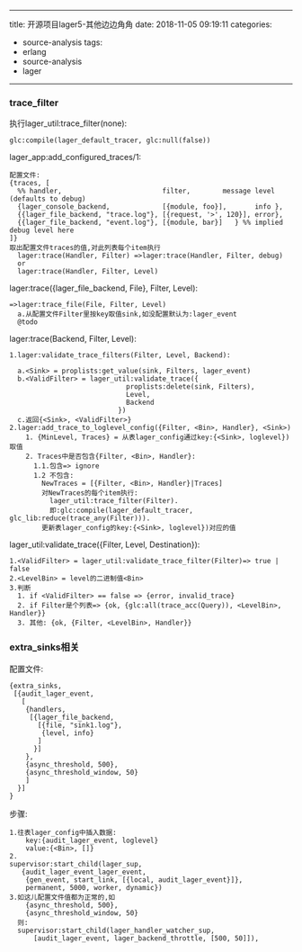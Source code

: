 
---
title: 开源项目lager5-其他边边角角
date: 2018-11-05 09:19:11
categories:
- source-analysis
tags:
- erlang
- source-analysis
- lager
---

### trace_filter

执行lager_util:trace_filter(none):

    glc:compile(lager_default_tracer, glc:null(false))

lager_app:add_configured_traces/1:

<!--more-->

    配置文件:
    {traces, [
      %% handler,                         filter,        message level (defaults to debug)
      {lager_console_backend,             [{module, foo}],       info },
      {{lager_file_backend, "trace.log"}, [{request, '>', 120}], error},
      {{lager_file_backend, "event.log"}, [{module, bar}]   } %% implied debug level here
    ]}
    取出配置文件traces的值,对此列表每个item执行
      lager:trace(Handler, Filter) =>lager:trace(Handler, Filter, debug)
      or
      lager:trace(Handler, Filter, Level)



lager:trace({lager_file_backend, File}, Filter, Level):

    =>lager:trace_file(File, Filter, Level)
      a.从配置文件Filter里按key取值sink,如没配置默认为:lager_event
      @todo

lager:trace(Backend, Filter, Level):

    1.lager:validate_trace_filters(Filter, Level, Backend):

      a.<Sink> = proplists:get_value(sink, Filters, lager_event)
      b.<ValidFilter> = lager_util:validate_trace({
                                 proplists:delete(sink, Filters),
                                 Level,
                                 Backend
                               })
      c.返回{<Sink>, <ValidFilter>}
    2.lager:add_trace_to_loglevel_config({Filter, <Bin>, Handler}, <Sink>)
        1. {MinLevel, Traces} = 从表lager_config通过key:{<Sink>, loglevel})取值
        2. Traces中是否包含{Filter, <Bin>, Handler}:
          1.1.包含=> ignore
          1.2 不包含:
            NewTraces = [{Filter, <Bin>, Handler}|Traces]
            对NewTraces的每个item执行:
              lager_util:trace_filter(Filter).
              即:glc:compile(lager_default_tracer, glc_lib:reduce(trace_any(Filter))).
            更新表lager_config的key:{<Sink>, loglevel})对应的值

lager_util:validate_trace({Filter, Level, Destination}):

    1.<ValidFilter> = lager_util:validate_trace_filter(Filter)=> true | false
    2.<LevelBin> = level的二进制值<Bin>
    3.判断
      1. if <ValidFilter> == false => {error, invalid_trace}
      2. if Filter是个列表=> {ok, {glc:all(trace_acc(Query)), <LevelBin>, Handler}}
      3. 其他: {ok, {Filter, <LevelBin>, Handler}}


### extra_sinks相关
配置文件:

    {extra_sinks,
     [{audit_lager_event,
       [
        {handlers,
         [{lager_file_backend,
           [{file, "sink1.log"},
            {level, info}
           ]
          }]
        },
        {async_threshold, 500},
        {async_threshold_window, 50}
        ]
      }]
    }

步骤:

    1.往表lager_config中插入数据:
        key:{audit_lager_event, loglevel}
        value:{<Bin>, []}
    2.
    supervisor:start_child(lager_sup,
       {audit_lager_event_lager_event,
        {gen_event, start_link, [{local, audit_lager_event}]},
        permanent, 5000, worker, dynamic})
    3.如这儿配置文件值都为正常的,如
        {async_threshold, 500},
        {async_threshold_window, 50}
      则:
      supervisor:start_child(lager_handler_watcher_sup,
          [audit_lager_event, lager_backend_throttle, [500, 50]]),






